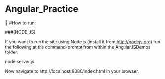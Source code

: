 # Angular_Practice
:apple: #How to run:

###(NODE.JS)

If you want to run the site using Node.js (install it from http://nodejs.org) run the following at the command-prompt from within the AngularJSDemos folder:

node server.js

Now navigate to http://localhost:8080/index.html in your browser.
